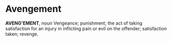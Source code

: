 # Avengement

**AVENG'EMENT**, _noun_ Vengeance; punishment; the act of taking satisfaction for an injury in inflicting pain or evil on the offender; satisfaction taken; revenge.